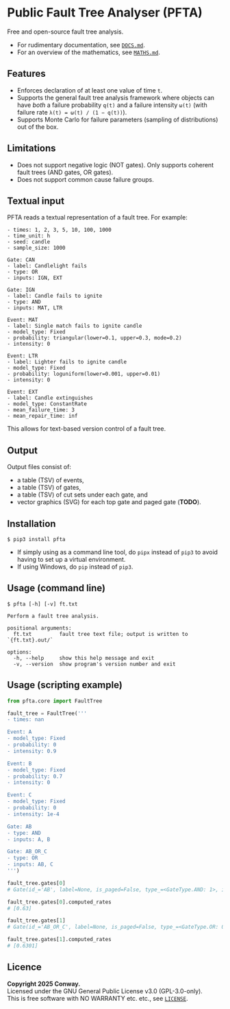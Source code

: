 # Public Fault Tree Analyser (PFTA)

Free and open-source fault tree analysis.

- For rudimentary documentation, see [`DOCS.md`].
- For an overview of the mathematics, see [`MATHS.md`].


## Features

- Enforces declaration of at least one value of time `t`.
- Supports the general fault tree analysis framework where objects can have
  *both* a failure probability `q(t)` and a failure intensity `ω(t)` (with failure rate `λ(t) = ω(t) / (1 − q(t))`).
- Supports Monte Carlo for failure parameters (sampling of distributions) out of the box.


## Limitations

- Does not support negative logic (NOT gates). Only supports coherent fault trees (AND gates, OR gates).
- Does not support common cause failure groups.


## Textual input

PFTA reads a textual representation of a fault tree. For example:

```
- times: 1, 2, 3, 5, 10, 100, 1000
- time_unit: h
- seed: candle
- sample_size: 1000

Gate: CAN
- label: Candlelight fails
- type: OR
- inputs: IGN, EXT

Gate: IGN
- label: Candle fails to ignite
- type: AND
- inputs: MAT, LTR

Event: MAT
- label: Single match fails to ignite candle
- model_type: Fixed
- probability: triangular(lower=0.1, upper=0.3, mode=0.2)
- intensity: 0

Event: LTR
- label: Lighter fails to ignite candle
- model_type: Fixed
- probability: loguniform(lower=0.001, upper=0.01)
- intensity: 0

Event: EXT
- label: Candle extinguishes
- model_type: ConstantRate
- mean_failure_time: 3
- mean_repair_time: inf
```

This allows for text-based version control of a fault tree.


## Output

Output files consist of:

- a table (TSV) of events,
- a table (TSV) of gates,
- a table (TSV) of cut sets under each gate, and
- vector graphics (SVG) for each top gate and paged gate (**TODO**).


## Installation

```
$ pip3 install pfta
```

- If simply using as a command line tool, do `pipx` instead of `pip3` to avoid having to set up a virtual environment.
- If using Windows, do `pip` instead of `pip3`.


## Usage (command line)

```
$ pfta [-h] [-v] ft.txt

Perform a fault tree analysis.

positional arguments:
  ft.txt         fault tree text file; output is written to `{ft.txt}.out/`

options:
  -h, --help     show this help message and exit
  -v, --version  show program's version number and exit
```


## Usage (scripting example)

```python
from pfta.core import FaultTree

fault_tree = FaultTree('''
- times: nan

Event: A
- model_type: Fixed
- probability: 0
- intensity: 0.9

Event: B
- model_type: Fixed
- probability: 0.7
- intensity: 0

Event: C
- model_type: Fixed
- probability: 0
- intensity: 1e-4

Gate: AB
- type: AND
- inputs: A, B

Gate: AB_OR_C
- type: OR
- inputs: AB, C
''')

fault_tree.gates[0]
# Gate(id_='AB', label=None, is_paged=False, type_=<GateType.AND: 1>, input_ids=['A', 'B'], input_ids_line_number=21, comment=None, is_top_gate=False, computed_expression=Expression(Term(0b11)), computed_probabilities=[0.0], computed_intensities=[0.63], computed_rates=[0.63])

fault_tree.gates[0].computed_rates
# [0.63]

fault_tree.gates[1]
# Gate(id_='AB_OR_C', label=None, is_paged=False, type_=<GateType.OR: 0>, input_ids=['AB', 'C'], input_ids_line_number=25, comment=None, is_top_gate=True, computed_expression=Expression(Term(0b11), Term(0b100)), computed_probabilities=[0.0], computed_intensities=[0.6301], computed_rates=[0.6301])

fault_tree.gates[1].computed_rates
# [0.6301]
```


## Licence

**Copyright 2025 Conway.** <br>
Licensed under the GNU General Public License v3.0 (GPL-3.0-only). <br>
This is free software with NO WARRANTY etc. etc., see [`LICENSE`].


[`DOCS.md`]: DOCS.md
[`LICENSE`]: LICENSE
[`MATHS.md`]: MATHS.md
